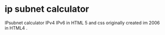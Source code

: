 
# ip subnet calculator
IPsubnet calculator IPv4 IPv6 in HTML 5 and css
originally created im 2006 in HTML4
.
